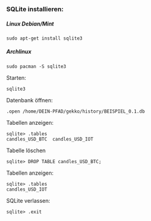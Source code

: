 ### SQLite installieren:

##### Linux Debian/Mint
```
sudo apt-get install sqlite3 
```
##### Archlinux
```
sudo pacman -S sqlite3
```

Starten:
```
sqlite3 
```
Datenbank öffnen:
```
.open /home/DEIN-PFAD/gekko/history/BEISPIEL_0.1.db
```

Tabellen anzeigen:
```
sqlite> .tables
candles_USD_BTC  candles_USD_IOT
```

Tabelle löschen
```
sqlite> DROP TABLE candles_USD_BTC;
```

Tabellen anzeigen:
```
sqlite> .tables
candles_USD_IOT
```
SQLite verlassen:
```
sqlite> .exit
```
